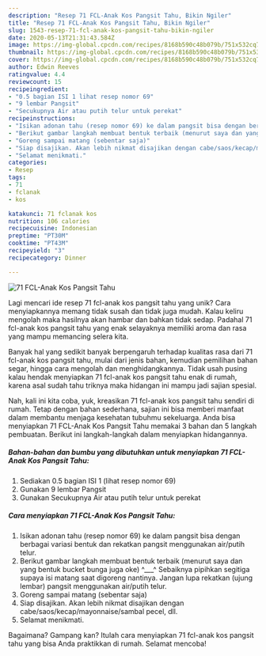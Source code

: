 ```yaml
---
description: "Resep 71 FCL-Anak Kos Pangsit Tahu, Bikin Ngiler"
title: "Resep 71 FCL-Anak Kos Pangsit Tahu, Bikin Ngiler"
slug: 1543-resep-71-fcl-anak-kos-pangsit-tahu-bikin-ngiler
date: 2020-05-13T21:31:43.584Z
image: https://img-global.cpcdn.com/recipes/8168b590c48b079b/751x532cq70/71-fcl-anak-kos-pangsit-tahu-foto-resep-utama.jpg
thumbnail: https://img-global.cpcdn.com/recipes/8168b590c48b079b/751x532cq70/71-fcl-anak-kos-pangsit-tahu-foto-resep-utama.jpg
cover: https://img-global.cpcdn.com/recipes/8168b590c48b079b/751x532cq70/71-fcl-anak-kos-pangsit-tahu-foto-resep-utama.jpg
author: Edwin Reeves
ratingvalue: 4.4
reviewcount: 15
recipeingredient:
- "0.5 bagian ISI 1 lihat resep nomor 69"
- "9 lembar Pangsit"
- "Secukupnya Air atau putih telur untuk perekat"
recipeinstructions:
- "Isikan adonan tahu (resep nomor 69) ke dalam pangsit bisa dengan berbagai variasi bentuk dan rekatkan pangsit menggunakan air/putih telur."
- "Berikut gambar langkah membuat bentuk terbaik (menurut saya dan yang bentuk bucket bunga juga oke) ^___^ Sebaiknya pipihkan segitiga supaya isi matang saat digoreng nantinya. Jangan lupa rekatkan (ujung lembar) pangsit menggunakan air/putih telur."
- "Goreng sampai matang (sebentar saja)"
- "Siap disajikan. Akan lebih nikmat disajikan dengan cabe/saos/kecap/mayonnaise/sambal pecel, dll."
- "Selamat menikmati."
categories:
- Resep
tags:
- 71
- fclanak
- kos

katakunci: 71 fclanak kos 
nutrition: 106 calories
recipecuisine: Indonesian
preptime: "PT30M"
cooktime: "PT43M"
recipeyield: "3"
recipecategory: Dinner

---
```



![71 FCL-Anak Kos Pangsit Tahu](https://img-global.cpcdn.com/recipes/8168b590c48b079b/751x532cq70/71-fcl-anak-kos-pangsit-tahu-foto-resep-utama.jpg)

Lagi mencari ide resep 71 fcl-anak kos pangsit tahu yang unik? Cara menyiapkannya memang tidak susah dan tidak juga mudah. Kalau keliru mengolah maka hasilnya akan hambar dan bahkan tidak sedap. Padahal 71 fcl-anak kos pangsit tahu yang enak selayaknya memiliki aroma dan rasa yang mampu memancing selera kita.

Banyak hal yang sedikit banyak berpengaruh terhadap kualitas rasa dari 71 fcl-anak kos pangsit tahu, mulai dari jenis bahan, kemudian pemilihan bahan segar, hingga cara mengolah dan menghidangkannya. Tidak usah pusing kalau hendak menyiapkan 71 fcl-anak kos pangsit tahu enak di rumah, karena asal sudah tahu triknya maka hidangan ini mampu jadi sajian spesial.




Nah, kali ini kita coba, yuk, kreasikan 71 fcl-anak kos pangsit tahu sendiri di rumah. Tetap dengan bahan sederhana, sajian ini bisa memberi manfaat dalam membantu menjaga kesehatan tubuhmu sekeluarga. Anda bisa menyiapkan 71 FCL-Anak Kos Pangsit Tahu memakai 3 bahan dan 5 langkah pembuatan. Berikut ini langkah-langkah dalam menyiapkan hidangannya.

<!--inarticleads1-->

##### Bahan-bahan dan bumbu yang dibutuhkan untuk menyiapkan 71 FCL-Anak Kos Pangsit Tahu:

1. Sediakan 0.5 bagian ISI 1 (lihat resep nomor 69)
1. Gunakan 9 lembar Pangsit
1. Gunakan Secukupnya Air atau putih telur untuk perekat




<!--inarticleads2-->

##### Cara menyiapkan 71 FCL-Anak Kos Pangsit Tahu:

1. Isikan adonan tahu (resep nomor 69) ke dalam pangsit bisa dengan berbagai variasi bentuk dan rekatkan pangsit menggunakan air/putih telur.
1. Berikut gambar langkah membuat bentuk terbaik (menurut saya dan yang bentuk bucket bunga juga oke) ^___^ Sebaiknya pipihkan segitiga supaya isi matang saat digoreng nantinya. Jangan lupa rekatkan (ujung lembar) pangsit menggunakan air/putih telur.
1. Goreng sampai matang (sebentar saja)
1. Siap disajikan. Akan lebih nikmat disajikan dengan cabe/saos/kecap/mayonnaise/sambal pecel, dll.
1. Selamat menikmati.




Bagaimana? Gampang kan? Itulah cara menyiapkan 71 fcl-anak kos pangsit tahu yang bisa Anda praktikkan di rumah. Selamat mencoba!
